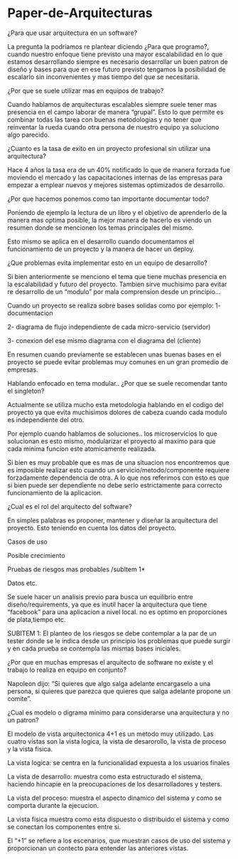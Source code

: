# Paper-de-Arquitecturas

¿Para que usar arquitectura en un software?

La pregunta la podriamos re plantear diciendo ¿Para que programo?, cuando nuestro enfoque tiene previsto una mayor escalabilidad en lo que estamos desarrollando siempre es necesario desarrollar un buen patron de diseño y bases para que en ese futuro previsto tengamos la posibilidad de escalarlo sin inconvenientes y mas tiempo del que se necesitaria.

¿Por que se suele utilizar mas en equipos de trabajo?

Cuando hablamos de arquitecturas escalables siempre suele tener mas presencia en el campo laborar de manera “grupal”. Esto lo que permite es combinar todas las tarea con buenas metodologias y no tener que reinventar la rueda cuando otra persona de nuestro equipo ya soluciono algo parecido.

¿Cuanto es la tasa de exito en un proyecto profesional sin utilizar una arquitectura?

Hace 4 años la tasa era de un 40% notificado lo que de manera forzada fue moviendo el mercado y las capacitaciones internas de las empresas para empezar a emplear nuevos y mejores sistemas optimizados de desarrollo.

¿Por que hacemos ponemos como tan importante documentar todo?

Poniendo de ejemplo la lectura de un libro y el objetivo de aprenderlo de la manera mas optima posible, la mejor manera de hacerlo es viendo un resumen donde se mencionen los temas principales del mismo.

Esto mismo se aplica en el desarrollo cuando documentamos el funcionamiento de un proyecto y la manera de hacer un deploy.

¿Que problemas evita implementar esto en un equipo de desarrollo?

Si bien anteriormente se menciono el tema que tiene muchas presencia en la escalabilidad y futuro del proyecto. Tambien sirve muchisimo para evitar re desarrollo de un “modulo” por mala comprension desde un principio…

Cuando un proyecto se realiza sobre bases solidas como por ejemplo:
1- documentacion

2- diagrama de flujo independiente de cada micro-servicio (servidor)

3- conexion del ese mismo diagrama con el diagrama del (cliente)

En resumen cuando previamente se establecen unas buenas bases en el proyecto se puede evitar problemas muy comunes en un gran promedio de empresas.

Hablando enfocado en tema modular.. ¿Por que se suele recomendar tanto el singleton?

Actualmente se utiliza mucho esta metodologia hablando en el codigo del proyecto ya que evita muchisimos dolores de cabeza cuando cada modulo es independiente del otro.

Por ejemplo cuando hablamos de soluciones.. los microservicios lo que solucionan es esto mismo, modularizar el proyecto al maximo para que cada minima funcion este atomicamente realizada.

Si bien es muy probable que es mas de una situacion nos encontremos que es imposible realizar esto cuando un servicio/metodo/componente requiere forzadamente dependencia de otra. A lo que nos referimos con esto es que si bien puede ser dependiente no debe serlo estrictamente para correcto funcionamiento de la aplicacion.

¿Cual es el rol del arquitecto del software?

En simples palabras es proponer, mantener y diseñar la arquitectura del proyecto. Esto teniendo en cuenta los datos del proyecto.

Casos de uso

Posible crecimiento

Pruebas de riesgos mas probables  /subItem 1*

Datos etc.

Se suele hacer un analisis previo para busca un equilibrio entre diseño/requirements, ya que es inutil hacer la arquitectura que tiene “facebook” para una aplicacion a nivel local. no es optimo en proporciones de plata,tiempo etc.

SUBITEM 1:  El planteo de los riesgos se debe contemplar a la par de un tester donde se le indica desde un principio los problemas que puede surgir y en cada prueba se contempla las mismas bases iniciales.

¿Por que en muchas empresas el arquitecto de software no existe y el trabajo lo realiza en equipo en conjunto?

Napoleon dijo: “Si quieres que algo salga adelante encargaselo a una persona, si quieres que parezca que quieres que salga adelante propone un comite”.

¿Cual es modelo o digrama minimo para considerarse una arquitectura y no un patron?

El modelo de vista arquitectonica 4+1  es un metodo muy utilizado. Las cuatro vistas son la vista logica, la vista de desarorollo, la vista de proceso y la vista fisica. 

La vista logica: se centra en la funcionalidad expuesta a los usuarios finales

La vista de desarrollo: muestra como esta estructurado el sistema, haciendo hincapie en la preocupaciones de los desarrolladores y testers.

La vista del proceso: muestra el aspecto dinamico del sistema y como se comporta durante la ejecucion.

La vista fisica muestra como esta dispuesto o distribuido el sistema y como se conectan los componentes entre si.

El “+1” se refiere a los escenarios, que muestran casos de uso del sistema y proporcionan un contecto para entender las anteriores vistas.
